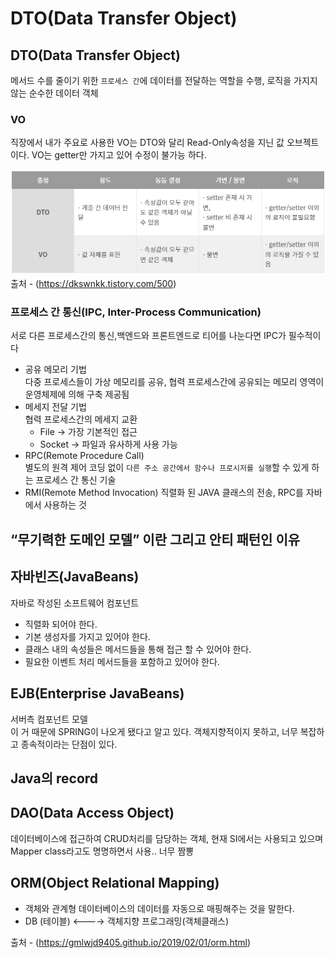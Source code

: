 # DTO(Data Transfer Object)

## DTO(Data Transfer Object)
메서드 수를 줄이기 위한 `프로세스 간`에 데이터를 전달하는 역할을 수행, 로직을 가지지 않는 순수한 데이터 객체

### VO
직장에서 내가 주요로 사용한 VO는 DTO와 달리 Read-Only속성을 지닌 값 오브젝트이다. VO는 getter만 가지고 있어 수정이 불가능 하다.

![](../img/3-1-1.jpg)
출처 - (https://dkswnkk.tistory.com/500)

### 프로세스 간 통신(IPC, Inter-Process Communication)
서로 다른 프로세스간의 통신,백엔드와 프론트엔드로 티어를 나눈다면 IPC가 필수적이다<br>
* 공유 메모리 기법<br>
  다중 프로세스들이 가상 메모리를 공유, 협력 프로세스간에 공유되는 메모리 영역이 운영체제에 의해 구축 제공됨
* 메세지 전달 기법<br>
  협력 프로세스간의 메세지 교환
  + File -> 가장 기본적인 접근
  + Socket -> 파일과 유사하게 사용 가능
* RPC(Remote Procedure Call)<br>
 별도의 원격 제어 코딩 없이 `다른 주소 공간에서 함수나 프로시저를 실행`할 수 있게 하는 프로세스 간 통신 기술
* RMI(Remote Method Invocation)
  직렬화 된 JAVA 클래스의 전송, RPC를 자바에서 사용하는 것

## “무기력한 도메인 모델” 이란 그리고 안티 패턴인 이유
## 자바빈즈(JavaBeans)
자바로 작성된 소프트웨어 컴포넌트
* 직렬화 되어야 한다.
* 기본 생성자를 가지고 있어야 한다.
* 클래스 내의 속성들은 메서드들을 통해 접근 할 수 있어야 한다.
* 필요한 이벤트 처리 메서드들을 포함하고 있어야 한다.

## EJB(Enterprise JavaBeans)
서버측 컴포넌트 모델 <br>
이 거 때문에 SPRING이 나오게 됐다고 알고 있다.
객체지향적이지 못하고, 너무 복잡하고 종속적이라는 단점이 있다.

## Java의 record
## DAO(Data Access Object)
데이터베이스에 접근하여 CRUD처리를 담당하는 객체, 현재 SI에서는 사용되고 있으며 Mapper class라고도 명명하면서 사용.. 너무 짬뽕
## ORM(Object Relational Mapping)
* 객체와 관계형 데이터베이스의 데이터를 자동으로 매핑해주는 것을 말한다.<br>
* DB (테이블) <----> 객체지향 프로그래밍(객체클래스)

출처 - (https://gmlwjd9405.github.io/2019/02/01/orm.html)

